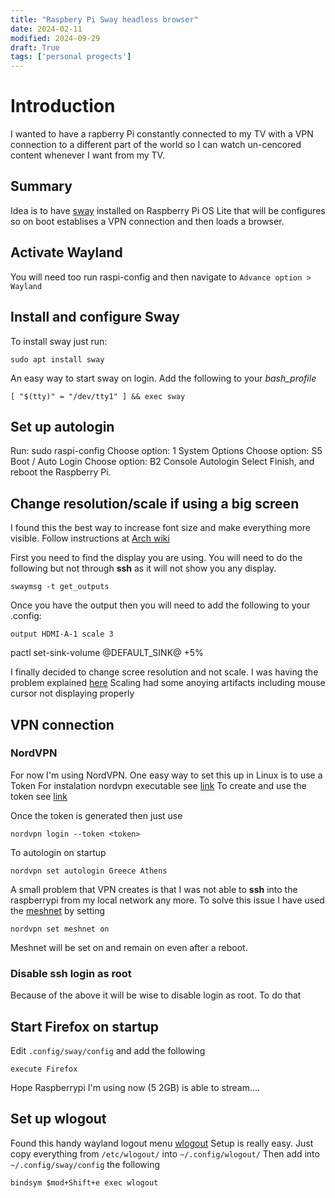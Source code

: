 ```yaml
---
title: "Raspbery Pi Sway headless browser"
date: 2024-02-11
modified: 2024-09-29
draft: True
tags: ['personal progects']
---
```


# Introduction

I wanted to have a rapberry Pi constantly connected to my TV with a VPN
connection to a different part of the world so I can watch un-cencored content
whenever I want from my TV.

## Summary
Idea is to have [sway](www.swaywm.org) installed on Raspberry Pi OS Lite that
will be configures so on boot establises a VPN connection and then loads a
browser.  
  
## Activate Wayland

You will need too run raspi-config and then navigate to `Advance option > Wayland`

## Install and configure Sway

To install sway just run:

`sudo apt install sway`

An easy way to start sway on login. Add the following to your _bash_profile_

`[ "$(tty)" = "/dev/tty1" ] && exec sway`

## Set up autologin

Run: sudo raspi-config
Choose option: 1 System Options
Choose option: S5 Boot / Auto Login
Choose option: B2 Console Autologin
Select Finish, and reboot the Raspberry Pi.

## Change resolution/scale if using a big screen
I found this the best way to increase font size and make everything more visible. 
Follow instructions at [Arch wiki](https://man.archlinux.org/man/sway-output.5.en)

First you need to find the display you are using. You will need to do the following but not through __ssh__ as it will not show you any display.

`swaymsg -t get_outputs`

Once you have the output then  you will need to add the following to your .config:

`output HDMI-A-1 scale 3`

pactl set-sink-volume @DEFAULT_SINK@ +5%

I finally decided to change scree resolution and not scale. I was having the problem explained [here](https://blogs.kde.org/2024/10/09/cursor-size-problems-in-wayland-explained/) Scaling had some anoying artifacts including mouse cursor not displaying properly

## VPN connection

### NordVPN
For now I'm using NordVPN. One easy way to set this up in Linux is to use a Token
For instalation nordvpn executable see [link](https://support.nordvpn.com/hc/en-us/articles/20196094470929-Installing-NordVPN-on-Linux-distributions?_gl=1*3tyuwm*_gcl_au*MTYzNjU0NTQ0MC4xNzI2OTQ5NTAz*FPAU*MTYzNjU0NTQ0MC4xNzI2OTQ5NTAz*_ga*MzMwMTkzODkyLjE2OTY3ODAxMTc.*_ga_LEXMJ1N516*MTcyNjk0OTUwMy42LjEuMTcyNjk0OTY4OS41NS4wLjA.)
To create and use the token see [link](https://support.nordvpn.com/hc/en-us/articles/20286980309265-How-to-use-a-token-with-NordVPN-on-Linux)

Once the token is generated then just use
```
nordvpn login --token <token>
```

To autologin on startup
```
nordvpn set autologin Greece Athens
```

A small problem that VPN creates is that I was not able to __ssh__ into the
raspberrypi from my local network any more. To solve this issue I have used
the
[meshnet](https://meshnet.nordvpn.com/getting-started/how-to-start-using-meshnet/using-meshnet-on-linux)
by setting
```
nordvpn set meshnet on
```
Meshnet will be set on and remain on even after a reboot.

### Disable ssh login as root
Because of the above it will be wise to disable login as root. To do that

## Start Firefox on startup

Edit `.config/sway/config` and add the following
```
execute Firefox
```

Hope Raspberrypi I'm using now (5 2GB) is able to stream....

## Set up wlogout
Found this handy wayland logout menu [wlogout](https://github.com/ArtsyMacaw/wlogout)
Setup is really easy. Just copy everything from `/etc/wlogout/` into `~/.config/wlogout/`
Then add into `~/.config/sway/config` the following
```
bindsym $mod+Shift+e exec wlogout
```

